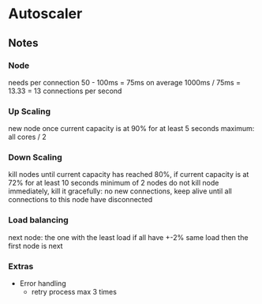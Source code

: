 # Autoscaler

## Notes

### Node
needs per connection 50 - 100ms
= 75ms on average
1000ms / 75ms = 13.33 = 13 connections per second

### Up Scaling
new node once current capacity is at 90% for at least 5 seconds
maximum: all cores / 2

### Down Scaling
kill nodes until current capacity has reached 80%, if current capacity is at 72% for at least 10 seconds
minimum of 2 nodes
do not kill node immediately, kill it gracefully: no new connections, keep alive until all connections to this
node have disconnected

### Load balancing
next node: the one with the least load
if all have +-2% same load then the first node is next

### Extras
- Error handling
  - retry process max 3 times

